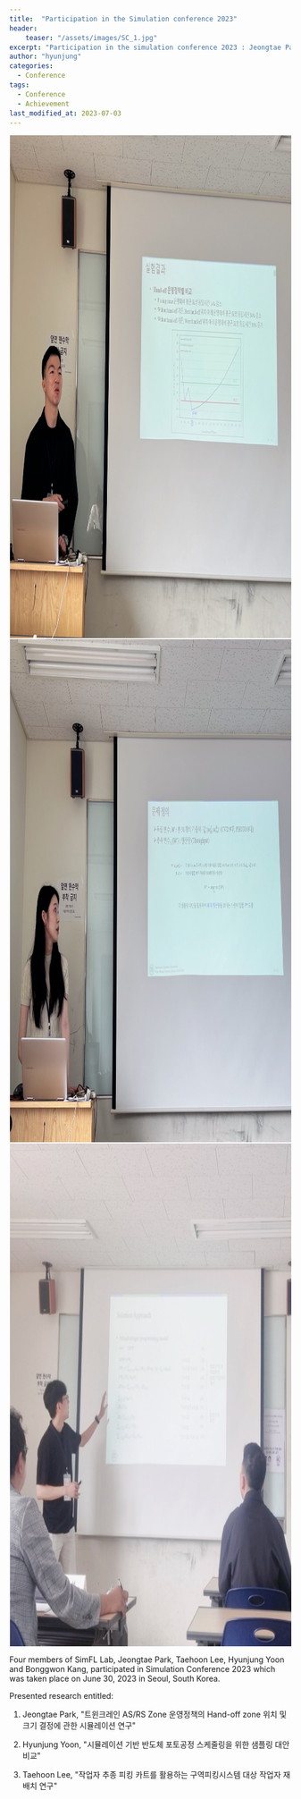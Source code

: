 ```yaml
---
title:  "Participation in the Simulation conference 2023"
header:
    teaser: "/assets/images/SC_1.jpg"
excerpt: "Participation in the simulation conference 2023 : Jeongtae Park, Taehoon Lee, Hyunjung Yoon and Bonggwon Kang. "
author: "hyunjung"
categories:
  - Conference
tags:
  - Conference
  - Achievement
last_modified_at: 2023-07-03
---
```

<img align="center" width="900" height="900" style="border: 1px solid white" src="/assets/images/SC_1.jpg"> 
<img align="center" width="900" height="900" style="border: 1px solid white" src="/assets/images/SC_2.jpg"> 
<img align="center" width="900" height="900" style="border: 1px solid white" src="/assets/images/SC_3.jpg"> 


Four members of SimFL Lab, Jeongtae Park, Taehoon Lee, Hyunjung Yoon and Bonggwon Kang, participated in Simulation Conference 2023 which was taken place on June 30, 2023 in Seoul, South Korea.

Presented research entitled:

1) Jeongtae Park, "트윈크레인 AS/RS Zone 운영정책의 Hand-off zone 위치 및 크기 결정에 관한 시뮬레이션 연구"

2) Hyunjung Yoon, "시뮬레이션 기반 반도체 포토공정 스케줄링을 위한 샘플링 대안 비교"

3) Taehoon Lee, "작업자 추종 피킹 카트를 활용하는 구역피킹시스템 대상 작업자 재배치 연구"